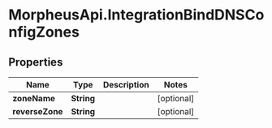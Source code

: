 # MorpheusApi.IntegrationBindDNSConfigZones

## Properties

Name | Type | Description | Notes
------------ | ------------- | ------------- | -------------
**zoneName** | **String** |  | [optional] 
**reverseZone** | **String** |  | [optional] 



